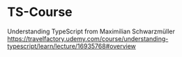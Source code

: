 # TS-Course

Understanding TypeScript from Maximilian Schwarzmüller
https://travelfactory.udemy.com/course/understanding-typescript/learn/lecture/16935768#overview
